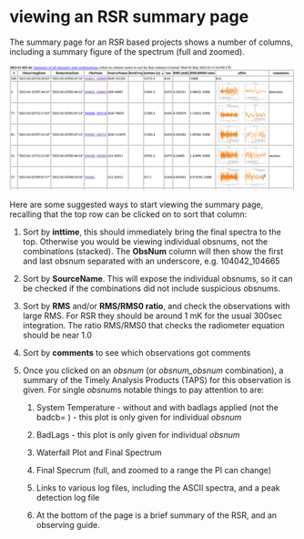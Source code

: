 # viewing an RSR summary page

The summary page for an RSR based projects
shows a number of columns, including a summary figure of the spectrum (full and zoomed). 

![Example Summary Page](figures/RSR_summary.png)

Here
are some suggested ways to start viewing the summary page, recalling that the top row can be clicked on to sort
that column:

1. Sort by **inttime**, this should immediately bring the final spectra to the top. Otherwise you would be
   viewing individual obsnums, not the combinations (stacked). The **ObsNum** column will then show the 
   first and last obsnum separated with an underscore, e.g. 104042_104665

2. Sort by **SourceName**.  This will expose the individual obsnums, so it can be checked if the combinations
   did not include suspicious obsnums.   

3. Sort by **RMS** and/or **RMS/RMS0 ratio**, and check the observations with large RMS.  For RSR they should be around 
   1 mK for the usual 300sec integration.  The ratio RMS/RMS0 that checks the radiometer equation should be near 1.0 

4. Sort by **comments** to see which observations got comments

5. Once you clicked on an *obsnum* (or *obsnum_obsnum* combination), a summary of the 
   Timely Analysis Products (TAPS) for this observation is given.
   For single *obsnum*s notable things to pay attention to are:
   
   1. System Temperature - without and with badlags applied (not the badcb= ) -
      this plot is only given for individual *obsnum*

   2. BadLags -
      this plot is only given for individual *obsnum*   

   3. Waterfall Plot and Final Spectrum 

   4. Final Specrum (full, and zoomed to a range the PI can change)

   5. Links to various log files, including the ASCII spectra, and a peak detection log file

   6. At the bottom of the page is a brief summary of the RSR, and an observing guide.

